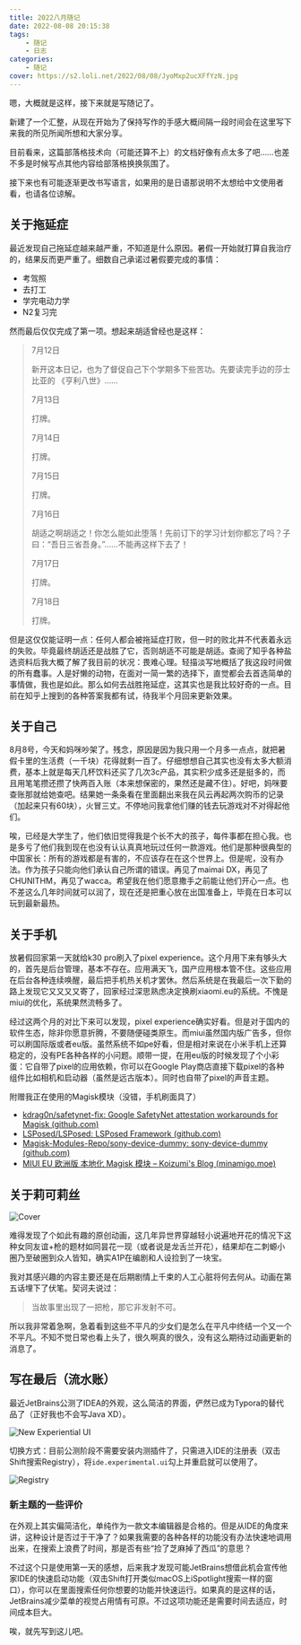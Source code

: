 ```yaml
---
title: 2022八月随记
date: 2022-08-08 20:15:38
tags:
    - 随记
    - 日志
categories:
    - 随记
cover: https://s2.loli.net/2022/08/08/JyoMxp2ucXFfYzN.jpg
---
```

嗯，大概就是这样，接下来就是写随记了。

新建了一个汇整，从现在开始为了保持写作的手感大概间隔一段时间会在这里写下来我的所见所闻所想和大家分享。

目前看来，这篇部落格技术向（可能还算不上）的文档好像有点太多了吧……也差不多是时候写点其他内容给部落格换换氛围了。

接下来也有可能逐渐更改书写语言，如果用的是日语那说明不太想给中文使用者看，也请各位谅解。

## 关于拖延症

最近发现自己拖延症越来越严重，不知道是什么原因。暑假一开始就打算自我治疗的，结果反而更严重了。细数自己承诺过暑假要完成的事情：

* 考驾照
* 去打工
* 学完电动力学
* N2复习完

然而最后仅仅完成了第一项。想起来胡适曾经也是这样：

> 7月12日
>
> 新开这本日记，也为了督促自己下个学期多下些苦功。先要读完手边的莎士比亚的 《亨利八世》……
>
> 7月13日
>
> 打牌。
>
> 7月14日
>
> 打牌。
>
> 7月15日
>
> 打牌。
>
> 7月16日
>
> 胡适之啊胡适之！你怎么能如此堕落！先前订下的学习计划你都忘了吗？子曰：“吾日三省吾身。”……不能再这样下去了！
>
> 7月17日
>
> 打牌。
>
> 7月18日
>
> 打牌。

但是这仅仅能证明一点：任何人都会被拖延症打败，但一时的败北并不代表着永远的失败。毕竟最终胡适还是战胜了它，否则胡适不可能是胡适。查阅了知乎各种盐选资料后我大概了解了我目前的状况：畏难心理。轻描淡写地概括了我这段时间做的所有蠢事。人是好懒的动物，在面对一简一繁的选择下，直觉都会去首选简单的事情做，我也是如此。那么如何去战胜拖延症，这其实也是我比较好奇的一点。目前在知乎上搜到的各种答案我都有试，待我半个月回来更新效果。

## 关于自己

8月8号，今天和妈咪吵架了。残念，原因是因为我只用一个月多一点点，就把暑假卡里的生活费（一千块）花得就剩一百了。仔细想想自己其实也没有太多大额消费，基本上就是每天几杯饮料还买了几次3c产品，其实积少成多还是挺多的，而且用笔笔攒还攒了快两百入账（本来想保密的，果然还是藏不住）。好吧，妈咪要查账那就给她查吧。结果她一条条看在里面翻出来我在风云再起两次购币的记录（加起来只有60块），火冒三丈。不停地问我拿他们赚的钱去玩游戏对不对得起他们。

唉，已经是大学生了，他们依旧觉得我是个长不大的孩子，每件事都在担心我。也是多亏了他们我到现在也没有认认真真地玩过任何一款游戏。他们是那种很典型的中国家长：所有的游戏都是有害的，不应该存在在这个世界上。但是呢，没有办法。作为孩子只能向他们承认自己所谓的错误。再见了maimai DX，再见了CHUNITHM，再见了wacca。希望我在他们愿意撒手之前能让他们开心一点。也不差这么几年时间就可以润了，现在还是把重心放在出国准备上，毕竟在日本可以玩到最新最热。

## 关于手机

放暑假回家第一天就给k30 pro刷入了pixel experience。这个月用下来有够头大的，首先是后台管理，基本不存在。应用满天飞，国产应用根本管不住。这些应用在后台各种连续唤醒，最后把手机热关机才罢休。然后系统是在我最后一次下勤的路上发现它又又又又寄了，回家经过深思熟虑决定换刷xiaomi.eu的系统。不愧是miui的优化，系统果然流畅多了。

经过这两个月的对比下来可以发现，pixel experience确实好看。但是对于国内的软件生态，除非你愿意折腾，不要随便碰类原生。而miui虽然国内版广告多，但你可以刷国际版或者eu版。虽然系统不如pe好看，但是相对来说在小米手机上还算稳定的，没有PE各种各样的小问题。顺带一提，在用eu版的时候发现了个小彩蛋：它自带了pixel的应用依赖，你可以在Google Play商店直接下载pixel的各种组件比如相机和启动器（虽然是远古版本）。同时也自带了pixel的声音主题。

附赠我正在使用的Magisk模块（没错，手机刷面具了）

* [kdrag0n/safetynet-fix: Google SafetyNet attestation workarounds for Magisk (github.com)](https://github.com/kdrag0n/safetynet-fix)
* [LSPosed/LSPosed: LSPosed Framework (github.com)](https://github.com/LSPosed/LSPosed)
* [Magisk-Modules-Repo/sony-device-dummy: sony-device-dummy (github.com)](https://github.com/Magisk-Modules-Repo/sony-device-dummy)
* [MIUI EU 欧洲版 本地化 Magisk 模块 – Koizumi&#39;s Blog (minamigo.moe)](https://blog.minamigo.moe/archives/184)

## 关于莉可莉丝

![Cover](https://s2.loli.net/2022/08/08/JyoMxp2ucXFfYzN.jpg)

难得发现了个如此有趣的原创动画，这几年异世界穿越轻小说遍地开花的情况下这种女同友谊+枪的题材如同昙花一现（或者说是龙舌兰开花），结果却在二刺螈小圈乃至破圈到众人皆知，确实A1P在编剧和人设捡到了一块宝。

我对其感兴趣的内容主要还是在后期剧情上千束的人工心脏将何去何从。动画在第五话埋下了伏笔。契诃夫说过：

> 当故事里出现了一把枪，那它非发射不可。

所以我非常着急啊，急着看到这些不平凡的少女们是怎么在平凡中终结一个又一个不平凡。不知不觉日常也看上头了，很久啊真的很久，没有这么期待过动画更新的消息了。

## 写在最后（流水账）

最近JetBrains公测了IDEA的外观，这么简洁的界面，俨然已成为Typora的替代品了（正好我也不会写Java XD）。

![New Experiential UI](https://s2.loli.net/2022/08/08/bsT2Ky9lEojmw3B.png)

切换方式：目前公测阶段不需要安装内测插件了，只需进入IDE的注册表（双击Shift搜索Registry），将`ide.experimental.ui`勾上并重启就可以使用了。

![Registry](https://s2.loli.net/2022/08/08/QmIT9j5nUbYzftX.png)

### 新主题的一些评价

在外观上其实偏简洁化，单纯作为一款文本编辑器是合格的。但是从IDE的角度来讲，这种设计是否过于干净了？如果我需要的各种各样的功能没有办法快速地调用出来，在搜索上浪费了时间，那是否有些“捡了芝麻掉了西瓜”的意思？

不过这个只是使用第一天的感想，后来我才发现可能JetBrains想借此机会宣传他家IDE的快速启动功能（双击Shift打开类似macOS上iSpotlight搜索一样的窗口），你可以在里面搜索任何你想要的功能并快速运行。如果真的是这样的话，JetBrains减少菜单的视觉占用情有可原。不过这项功能还是需要时间去适应，时间成本巨大。

唉，就先写到这儿吧。
